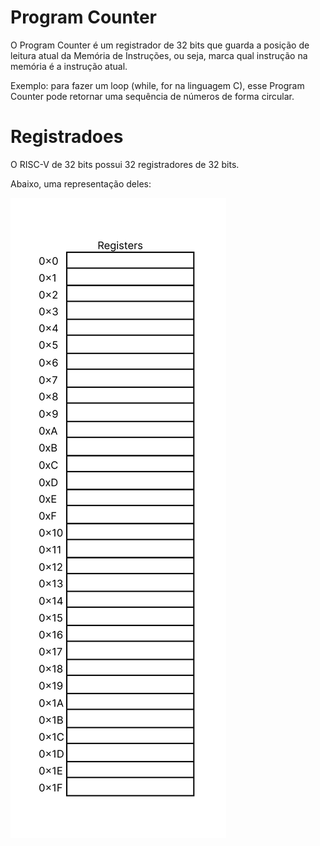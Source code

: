 # Program Counter

O Program Counter é um registrador de 32 bits que guarda a posição de leitura atual da Memória de Instruções, ou seja, marca qual instrução na memória é a instrução atual.

Exemplo: para fazer um loop (while, for na linguagem C), esse Program Counter pode retornar uma sequência de números de forma circular.

# Registradoes

O RISC-V de 32 bits possui 32 registradores de 32 bits.

Abaixo, uma representação deles:

![registers](registers.png)
